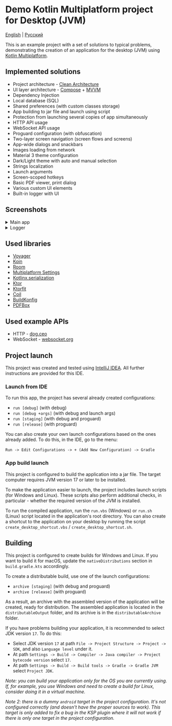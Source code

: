 # Demo Kotlin Multiplatform project for Desktop (JVM)
[English](https://github.com/RznNike/DemoKMP#readme) | [Русский](/README.ru.md)

This is an example project with a set of solutions to typical problems, demonstrating the creation of an application for the desktop (JVM) using [Kotlin Multiplatform](https://www.jetbrains.com/kotlin-multiplatform/).

## Implemented solutions
* Project architecture - [Clean Architecture](https://blog.cleancoder.com/uncle-bob/2012/08/13/the-clean-architecture.html)
* UI layer architecture - [Compose](https://developer.android.com/develop/ui/compose/documentation) + [MVVM](https://developer.android.com/topic/libraries/architecture/viewmodel)
* Dependency Injection
* Local database (SQL)
* Shared preferences (with custom classes storage)
* App building to jar file and launch using script
* Protection from launching several copies of app simultaneously
* HTTP API usage
* WebSocket API usage
* Proguard configuration (with obfuscation)
* Two-layer screen navigation (screen flows and screens)
* App-wide dialogs and snackbars
* Images loading from network
* Material 3 theme configuration
* Dark/Light theme with auto and manual selection
* Strings localization
* Launch arguments
* Screen-scoped hotkeys
* Basic PDF viewer, print dialog
* Various custom UI elements
* Built-in logger with UI

## Screenshots
<details>
    <summary>Main app</summary>
    <img src="/readmeFiles/en/screenshot_1.png" alt="screenshot" width="500"/>
    <img src="/readmeFiles/en/screenshot_2.png" alt="screenshot" width="500"/>
    <img src="/readmeFiles/en/screenshot_3.png" alt="screenshot" width="500"/>
    <img src="/readmeFiles/en/screenshot_4.png" alt="screenshot" width="500"/>
    <img src="/readmeFiles/en/screenshot_5.png" alt="screenshot" width="500"/>
    <img src="/readmeFiles/en/screenshot_6.png" alt="screenshot" width="500"/>
    <img src="/readmeFiles/en/screenshot_7.png" alt="screenshot" width="500"/>
    <img src="/readmeFiles/en/screenshot_8.png" alt="screenshot" width="500"/>
    <img src="/readmeFiles/en/screenshot_9.png" alt="screenshot" width="500"/>
</details>

<details>
    <summary>Logger</summary>
    <img src="/readmeFiles/en/screenshot_10.png" alt="screenshot" width="750"/>
    <img src="/readmeFiles/en/screenshot_11.png" alt="screenshot" width="750"/>
</details>

## Used libraries
* [Voyager](https://voyager.adriel.cafe/)
* [Koin](https://insert-koin.io/)
* [Room](https://developer.android.com/jetpack/androidx/releases/room)
* [Multiplatform Settings](https://github.com/russhwolf/multiplatform-settings)
* [Kotlinx.serialization](https://github.com/Kotlin/kotlinx.serialization)
* [Ktor](https://ktor.io/)
* [Ktorfit](https://foso.github.io/Ktorfit/)
* [Coil](https://coil-kt.github.io/coil/)
* [BuildKonfig](https://github.com/yshrsmz/BuildKonfig)
* [PDFBox](https://pdfbox.apache.org/)

## Used example APIs
* HTTP - [dog.ceo](https://dog.ceo/dog-api/)
* WebSocket - [websocket.org](https://websocket.org/tools/websocket-echo-server)

## Project launch
This project was created and tested using [IntelliJ IDEA](https://www.jetbrains.com/idea/). All further instructions are provided for this IDE.

### Launch from IDE
To run this app, the project has several already created configurations:
* ```run [debug]``` (with debug)
* ```run [debug +args]``` (with debug and launch args)
* ```run [staging]``` (with debug and proguard)
* ```run [release]``` (with proguard)

You can also create your own launch configurations based on the ones already added. To do this, in the IDE, go to the menu:

```Run -> Edit Configurations -> + (Add New Configuration) -> Gradle```

### App build launch
This project is configured to build the application into a jar file. The target computer requires JVM version 17 or later to be installed.

To make the application easier to launch, the project includes launch scripts (for Windows and Linux). These scripts also perform additional checks, in particular - whether the required version of the JVM is installed.

To run the compiled application, run the ```run.vbs``` (Windows) or ```run.sh``` (Linux) script located in the application's root directory. You can also create a shortcut to the application on your desktop by running the script ```create_desktop_shortcut.vbs``` / ```create_desktop_shortcut.sh```.

## Building
This project is configured to create builds for Windows and Linux. If you want to build it for macOS, update the ```nativeDistributions``` section in ```build.gradle.kts``` accordingly.

To create a distributable build, use one of the launch configurations:
* ```archive [staging]``` (with debug and proguard)
* ```archive [release]``` (with proguard)

As a result, an archive with the assembled version of the application will be created, ready for distribution. The assembled application is located in the ```distributableOutput``` folder, and its archive is in the ```distributableArchive``` folder.

If you have problems building your application, it is recommended to select JDK version ```17```. To do this:
* Select JDK version ```17``` at path ```File -> Project Structure -> Project -> SDK```, and also ```Language level``` under it.
* At path ```Settings -> Build -> Compiler -> Java compiler -> Project bytecode version``` select ```17```.
* At path ```Settings -> Build -> Build tools -> Gradle -> Gradle JVM``` select ```Project JDK```.

*Note: you can build your application only for the OS you are currently using. If, for example, you use Windows and need to create a build for Linux, consider doing it in a virtual machine.*

*Note 2: there is a dummy ```android``` target in the project configuration. It's not configured correctly (and doesn't have the proper sources to work). This target is only added to fix a bug in the KSP plugin where it will not work if there is only one target in the project configuration.*
